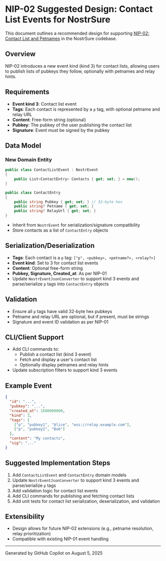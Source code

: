 # NIP-02 Suggested Design: Contact List Events for NostrSure

This document outlines a recommended design for supporting [NIP-02: Contact List and Petnames](https://github.com/nostr-protocol/nips/blob/master/02.md) in the NostrSure codebase.

## Overview

NIP-02 introduces a new event kind (kind 3) for contact lists, allowing users to publish lists of pubkeys they follow, optionally with petnames and relay hints.

## Requirements

- **Event kind 3**: Contact list event
- **Tags**: Each contact is represented by a `p` tag, with optional petname and relay URL
- **Content**: Free-form string (optional)
- **Pubkey**: The pubkey of the user publishing the contact list
- **Signature**: Event must be signed by the pubkey

## Data Model

### New Domain Entity

```csharp
public class ContactListEvent : NostrEvent
{
    public List<ContactEntry> Contacts { get; set; } = new();
}

public class ContactEntry
{
    public string Pubkey { get; set; } // 32-byte hex
    public string? Petname { get; set; }
    public string? RelayUrl { get; set; }
}
```

- Inherit from `NostrEvent` for serialization/signature compatibility
- Store contacts as a list of `ContactEntry` objects

## Serialization/Deserialization

- **Tags**: Each contact is a `p` tag: `["p", <pubkey>, <petname?>, <relay?>]`
- **Event kind**: Set to 3 for contact list events
- **Content**: Optional free-form string
- **Pubkey, Signature, Created_at**: As per NIP-01
- Update `NostrEventJsonConverter` to support kind 3 events and parse/serialize `p` tags into `ContactEntry` objects

## Validation

- Ensure all `p` tags have valid 32-byte hex pubkeys
- Petname and relay URL are optional, but if present, must be strings
- Signature and event ID validation as per NIP-01

## CLI/Client Support

- Add CLI commands to:
  - Publish a contact list (kind 3 event)
  - Fetch and display a user's contact list
  - Optionally display petnames and relay hints
- Update subscription filters to support kind 3 events

## Example Event

```json
{
  "id": "...",
  "pubkey": "...",
  "created_at": 1680000000,
  "kind": 3,
  "tags": [
    ["p", "pubkey1", "Alice", "wss://relay.example.com"],
    ["p", "pubkey2", "Bob"]
  ],
  "content": "My contacts",
  "sig": "..."
}
```

## Suggested Implementation Steps

1. Add `ContactListEvent` and `ContactEntry` domain models
2. Update `NostrEventJsonConverter` to support kind 3 events and parse/serialize `p` tags
3. Add validation logic for contact list events
4. Add CLI commands for publishing and fetching contact lists
5. Add unit tests for contact list serialization, deserialization, and validation

## Extensibility

- Design allows for future NIP-02 extensions (e.g., petname resolution, relay prioritization)
- Compatible with existing NIP-01 event handling

---

Generated by GitHub Copilot on August 5, 2025
